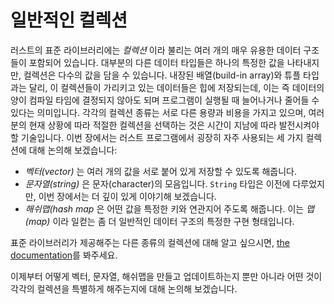 # 일반적인 컬렉션

러스트의 표준 라이브러리에는 *컬렉션* 이라 불리는 여러 개의 매우 유용한 데이터
구조들이 포함되어 있습니다. 대부분의 다른 데이터 타입들은 하나의 특정한 값을
나타내지만, 컬렉션은 다수의 값을 담을 수 있습니다. 내장된 배열(build-in array)와
튜플 타입과는 달리, 이 컬렉션들이 가리키고 있는 데이터들은 힙에 저장되는데, 이는
즉 데이터의 양이 컴파일 타임에 결정되지 않아도 되며 프로그램이 실행될 때 늘어나거나
줄어들 수 있다는 의미입니다. 각각의 컬렉션 종류는 서로 다른 용량과 비용을 가지고
있으며, 여러분의 현재 상황에 따라 적절한 컬렉션을 선택하는 것은 시간이 지남에
따라 발전시켜야 할 기술입니다. 이번 장에서는 러스트 프로그램에서 굉장히 자주
사용되는 세 가지 컬렉션에 대해 논의해 보겠습니다:

* *벡터(vector)* 는 여러 개의 값을 서로 붙어 있게 저장할 수 있도록 해줍니다.
* *문자열(string)* 은 문자(character)의 모음입니다. `String` 타입은 이전에
  다루었지만, 이번 장에서는 더 깊이 있게 이야기해 보겠습니다.
* *해쉬맵(hash map* 은 어떤 값을 특정한 키와 연관지어 주도록 해줍니다. 이는
  *맵(map)* 이라 일컫는 좀 더 일반적인 데이터 구조의 특정한 구현 형태입니다.

표준 라이브러리가 제공해주는 다른 종류의 컬렉션에 대해 알고 싶으시면,
[the documentation][collections]를 봐주세요.

[collections]: https://doc.rust-lang.org/std/collections/index.html

이제부터 어떻게 벡터, 문자열, 해쉬맵을 만들고 업데이트하는지 뿐만 아니라 어떤
것이 각각의 컬렉션을 특별하게 해주는지에 대해 논의해 보겠습니다.
